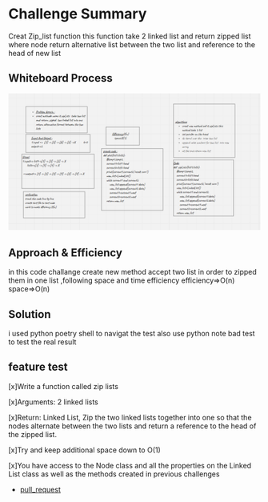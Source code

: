 # Challenge Summary
<!-- Description of the challenge -->
Creat Zip_list function this function take 2 linked list and return zipped list where node return alternative list between the two list and reference to the head of new list

## Whiteboard Process
<!-- Embedded whiteboard image -->
![zipli](img/code.8.PNG)
## Approach & Efficiency
<!-- What approach did you take? Why? What is the Big O space/time for this approach? -->
in this code challange create new method accept two list in order to zipped them in one list ,following space and time efficiency
efficiency=>O(n)
space=>O(n)
## Solution
<!-- Show how to run your code, and examples of it in action -->

i used python poetry shell to navigat the test also use python note bad test to test the real result

## feature test
[x]Write a function called zip lists

[x]Arguments: 2 linked lists

[x]Return: Linked List, Zip the two linked lists together into one so that the nodes alternate between the two lists and return a reference to the head of the zipped list.

[x]Try and keep additional space down to O(1)

[x]You have access to the Node class and all the properties on the Linked List class as well as the methods created in previous challenges



* [pull_request](https://github.com/monaSalih/data-structures-and-algorithms/pull/28)


